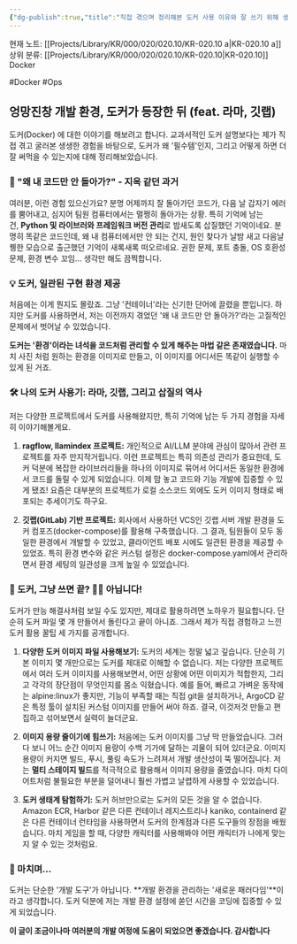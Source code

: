 ```yaml
---
{"dg-publish":true,"title":"직접 겪으며 정리해본 도커 사용 이유와 잘 쓰기 위해 생각해볼 점","description":"Docker를 몇년 정도 써보면서 겪고 느꼈던점을 기록해봅니다. 도커의 경우 요즘 개발환경의 추세이기도하고 편리해서 잘 쓰는 것 같네요","permalink":"/projects/library/kr/000/020/020-10/kr-020-10-a/","dgPassFrontmatter":true,"noteIcon":"0","created":"2024-12-12T16:34:41.905+09:00","updated":"2025-01-17T17:16:40.141+09:00"}
---
```


현재 노트: [[Projects/Library/KR/000/020/020.10/KR-020.10 a\|KR-020.10 a]] 
상위 분류: [[Projects/Library/KR/000/020/020.10/KR-020.10\|KR-020.10]] Docker


#Docker #Ops 


## 엉망진창 개발 환경, 도커가 등장한 뒤 (feat. 라마, 깃랩)
도커(Docker) 에 대한 이야기를 해보려고 합니다. 교과서적인 도커 설명보다는 제가 직접 겪고 굴러본 생생한 경험을 바탕으로, 도커가 왜 '필수템'인지, 그리고 어떻게 하면 더 잘 써먹을 수 있는지에 대해 정리해보았습니다.

### 🚫 "왜 내 코드만 안 돌아가?" - 지옥 같던 과거

여러분, 이런 경험 있으신가요? 분명 어제까지 잘 돌아가던 코드가, 다음 날 갑자기 에러를 뿜어내고, 심지어 팀원 컴퓨터에서는 멀쩡히 돌아가는 상황. 
특히 기억에 남는 건, **Python 및 라이브러와 프레임워크 버전 관리**로 밤새도록 삽질했던 기억이네요. 분명히 똑같은 코드인데, 왜 내 컴퓨터에서만 안 되는 건지, 원인 찾다가 날밤 새고 다음날 퀭한 모습으로 출근했던 기억이 새록새록 떠오르네요. 권한 문제, 포트 충돌, OS 호환성 문제, 환경 변수 꼬임... 생각만 해도 끔찍합니다.


### 💡 도커, 일관된 구현 환경 제공

처음에는 이게 뭔지도 몰랐죠. 그냥 '컨테이너'라는 신기한 단어에 끌렸을 뿐입니다. 하지만 도커를 사용하면서, 저는 이전까지 겪었던 '왜 내 코드만 안 돌아가?'라는 고질적인 문제에서 벗어날 수 있었습니다.

**도커는 '환경'이라는 녀석을 코드처럼 관리할 수 있게 해주는 마법 같은 존재였습니다.** 마치 사진 처럼 원하는 환경을 이미지로 만들고, 이 이미지를 어디서든 똑같이 실행할 수 있게 된 거죠.

### 🛠️ 나의 도커 사용기: 라마, 깃랩, 그리고 삽질의 역사

저는 다양한 프로젝트에서 도커를 사용해왔지만, 특히 기억에 남는 두 가지 경험을 자세히 이야기해볼게요.

1. **ragflow, llamindex 프로젝트:** 개인적으로 AI/LLM 분야에 관심이 많아서 관련 프로젝트를 자주 만지작거립니다. 이런 프로젝트는 특히 의존성 관리가 중요한데, 도커 덕분에 복잡한 라이브러리들을 하나의 이미지로 묶어서 어디서든 동일한 환경에서 코드를 돌릴 수 있게 되었습니다. 이제 맘 놓고 코드와 기능 개발에 집중할 수 있게 됐죠! 요즘은 대부분의 프로젝트가 로컬 소스코드 외에도 도커 이미지 형태로 배포되는 추세이기도 하구요.
    
2. **깃랩(GitLab) 기반 프로젝트:** 회사에서 사용하던 VCS인 깃랩 서버 개발 환경을 도커 컴포즈(docker-compose)를 활용해 구축했습니다. 그 결과, 팀원들이 모두 동일한 환경에서 개발할 수 있었고, 클라이언트 배포 시에도 일관된 환경을 제공할 수 있었죠. 특히 환경 변수와 같은 커스텀 설정은 docker-compose.yaml에서 관리하면서 환경 세팅의 일관성을 크게 높일 수 있었습니다.


### 🤔 도커, 그냥 쓰면 끝? 🙅‍♂️ 아닙니다!

도커가 만능 해결사처럼 보일 수도 있지만, 제대로 활용하려면 노하우가 필요합니다. 단순히 도커 파일 몇 개 만들어서 돌린다고 끝이 아니죠. 그래서 제가 직접 경험하고 느낀 도커 활용 꿀팁 세 가지를 공개합니다.

1. **다양한 도커 이미지 파일 사용해보기:** 도커의 세계는 정말 넓고 깊습니다. 단순히 기본 이미지 몇 개만으로는 도커를 제대로 이해할 수 없습니다. 저는 다양한 프로젝트에서 여러 도커 이미지를 사용해보면서, 어떤 상황에 어떤 이미지가 적합한지, 그리고 각각의 장단점이 무엇인지를 몸소 익혔습니다. 예를 들어, 빠르고 가벼운 동작에는 alpine:linux가 좋지만, 기능이 부족할 때는 직접 git을 설치하거나, ArgoCD 같은 특정 툴이 설치된 커스텀 이미지를 만들어 써야 하죠. 결국, 이것저것 만들고 편집하고 섞어보면서 실력이 늘더군요.
    
2. **이미지 용량 줄이기에 힘쓰기:** 처음에는 도커 이미지를 그냥 막 만들었습니다. 그러다 보니 어느 순간 이미지 용량이 수백 기가에 달하는 괴물이 되어 있더군요. 이미지 용량이 커지면 빌드, 푸시, 풀링 속도가 느려져서 개발 생산성이 뚝 떨어집니다. 저는 **멀티 스테이지 빌드**를 적극적으로 활용해서 이미지 용량을 줄였습니다. 마치 다이어트처럼 불필요한 부분을 덜어내니 훨씬 가볍고 날렵하게 사용할 수 있었습니다.
    
3. **도커 생태계 탐험하기:** 도커 허브만으로는 도커의 모든 것을 알 수 없습니다. Amazon ECR, Harbor 같은 다른 컨테이너 레지스트리나 kaniko, containerd 같은 다른 컨테이너 런타임을 사용하면서 도커의 한계점과 다른 도구들의 장점을 배웠습니다. 마치 게임을 할 때, 다양한 캐릭터를 사용해봐야 어떤 캐릭터가 나에게 맞는지 알 수 있는 것처럼요.
    

### 👋 마치며...

도커는 단순한 '개발 도구'가 아닙니다. **개발 환경을 관리하는 '새로운 패러다임'**이라고 생각합니다. 도커 덕분에 저는 개발 환경 설정에 쏟던 시간을 코딩에 집중할 수 있게 되었습니다.


**이 글이 조금이나마 여러분의 개발 여정에 도움이 되었으면 좋겠습니다. 감사합니다**